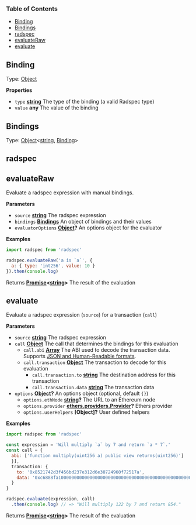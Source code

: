 <!-- Generated by documentation.js. Update this documentation by updating the source code. -->

### Table of Contents

-   [Binding][1]
-   [Bindings][2]
-   [radspec][3]
-   [evaluateRaw][4]
-   [evaluate][5]

## Binding

Type: [Object][6]

**Properties**

-   `type` **[string][7]** The type of the binding (a valid Radspec type)
-   `value` **any** The value of the binding

## Bindings

Type: [Object][6]&lt;[string][7], [Binding][8]>

## radspec

## evaluateRaw

Evaluate a radspec expression with manual bindings.

**Parameters**

-   `source` **[string][7]** The radspec expression
-   `bindings` **[Bindings][9]** An object of bindings and their values
-   `evaluatorOptions` **[Object][6]?** An options object for the evaluator

**Examples**

```javascript
import radspec from 'radspec'

radspec.evaluateRaw('a is `a`', {
  a: { type: 'int256', value: 10 }
}).then(console.log)
```

Returns **[Promise][10]&lt;[string][7]>** The result of the evaluation

## evaluate

Evaluate a radspec expression (`source`) for a transaction (`call`)

**Parameters**

-   `source` **[string][7]** The radspec expression
-   `call` **[Object][6]** The call that determines the bindings for this evaluation
    -   `call.abi` **[Array][11]** The ABI used to decode the transaction data. Supports [JSON and Human-Readable formats][13].
    -   `call.transaction` **[Object][6]** The transaction to decode for this evaluation
        -   `call.transaction.to` **[string][7]** The destination address for this transaction
        -   `call.transaction.data` **[string][7]** The transaction data
-   `options` **[Object][6]?** An options object (optional, default `{}`)
    -   `options.ethNode` **[string][7]?** The URL to an Ethereum node
    -   `options.provider` **[ethers.providers.Provider][12]?** Ethers provider
    -   `options.userHelpers` **[Object]?** User defined helpers

**Examples**

```javascript
import radspec from 'radspec'

const expression = 'Will multiply `a` by 7 and return `a * 7`.'
const call = {
  abi: ['function multiply(uint256 a) public view returns(uint256)']
  }],
  transaction: {
    to: '0x8521742d3f456bd237e312d6e30724960f72517a',
    data: '0xc6888fa1000000000000000000000000000000000000000000000000000000000000007a'
  }
}

radspec.evaluate(expression, call)
  .then(console.log) // => "Will multiply 122 by 7 and return 854."
```

Returns **[Promise][10]&lt;[string][7]>** The result of the evaluation

[1]: #binding

[2]: #bindings

[3]: #radspec

[4]: #evaluateraw

[5]: #evaluate

[6]: https://developer.mozilla.org/docs/Web/JavaScript/Reference/Global_Objects/Object

[7]: https://developer.mozilla.org/docs/Web/JavaScript/Reference/Global_Objects/String

[8]: #binding

[9]: #bindings

[10]: https://developer.mozilla.org/docs/Web/JavaScript/Reference/Global_Objects/Promise

[11]: https://developer.mozilla.org/docs/Web/JavaScript/Reference/Global_Objects/Array

[12]: https://docs-beta.ethers.io/api/providers/provider/

[13]: https://docs-beta.ethers.io/api/utils/abi/interface/#Interface--creating-instances
